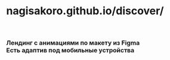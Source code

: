 <h1> nagisakoro.github.io/discover/ </h1> <br>
<h3> Лендинг с анимациями по макету из Figma <br>
Есть адаптив под мобильные устройства </h3>
